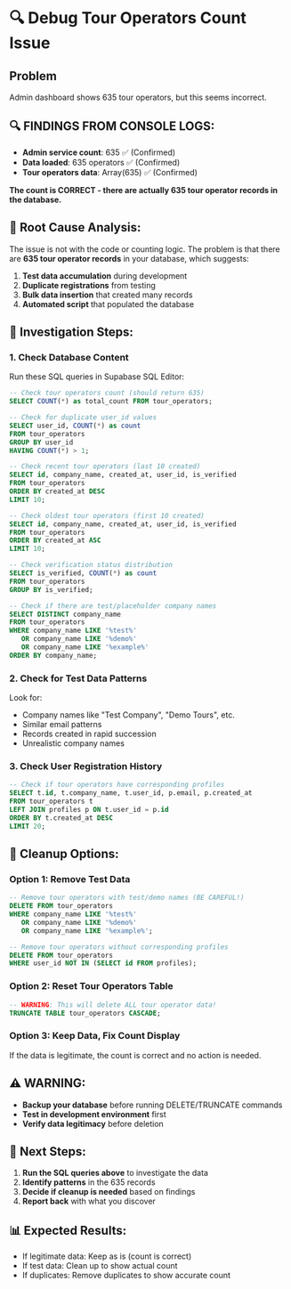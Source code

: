 # 🔍 Debug Tour Operators Count Issue

## Problem
Admin dashboard shows 635 tour operators, but this seems incorrect.

## 🔍 **FINDINGS FROM CONSOLE LOGS:**
- **Admin service count**: 635 ✅ (Confirmed)
- **Data loaded**: 635 operators ✅ (Confirmed)
- **Tour operators data**: Array(635) ✅ (Confirmed)

**The count is CORRECT - there are actually 635 tour operator records in the database.**

## 🚨 **Root Cause Analysis:**
The issue is not with the code or counting logic. The problem is that there are **635 tour operator records** in your database, which suggests:

1. **Test data accumulation** during development
2. **Duplicate registrations** from testing
3. **Bulk data insertion** that created many records
4. **Automated script** that populated the database

## 🔧 **Investigation Steps:**

### 1. Check Database Content
Run these SQL queries in Supabase SQL Editor:

```sql
-- Check tour operators count (should return 635)
SELECT COUNT(*) as total_count FROM tour_operators;

-- Check for duplicate user_id values
SELECT user_id, COUNT(*) as count 
FROM tour_operators 
GROUP BY user_id 
HAVING COUNT(*) > 1;

-- Check recent tour operators (last 10 created)
SELECT id, company_name, created_at, user_id, is_verified
FROM tour_operators 
ORDER BY created_at DESC 
LIMIT 10;

-- Check oldest tour operators (first 10 created)
SELECT id, company_name, created_at, user_id, is_verified
FROM tour_operators 
ORDER BY created_at ASC 
LIMIT 10;

-- Check verification status distribution
SELECT is_verified, COUNT(*) as count
FROM tour_operators 
GROUP BY is_verified;

-- Check if there are test/placeholder company names
SELECT DISTINCT company_name 
FROM tour_operators 
WHERE company_name LIKE '%test%' 
   OR company_name LIKE '%demo%' 
   OR company_name LIKE '%example%'
ORDER BY company_name;
```

### 2. Check for Test Data Patterns
Look for:
- Company names like "Test Company", "Demo Tours", etc.
- Similar email patterns
- Records created in rapid succession
- Unrealistic company names

### 3. Check User Registration History
```sql
-- Check if tour operators have corresponding profiles
SELECT t.id, t.company_name, t.user_id, p.email, p.created_at
FROM tour_operators t
LEFT JOIN profiles p ON t.user_id = p.id
ORDER BY t.created_at DESC
LIMIT 20;
```

## 🧹 **Cleanup Options:**

### Option 1: Remove Test Data
```sql
-- Remove tour operators with test/demo names (BE CAREFUL!)
DELETE FROM tour_operators 
WHERE company_name LIKE '%test%' 
   OR company_name LIKE '%demo%' 
   OR company_name LIKE '%example%';

-- Remove tour operators without corresponding profiles
DELETE FROM tour_operators 
WHERE user_id NOT IN (SELECT id FROM profiles);
```

### Option 2: Reset Tour Operators Table
```sql
-- WARNING: This will delete ALL tour operator data!
TRUNCATE TABLE tour_operators CASCADE;
```

### Option 3: Keep Data, Fix Count Display
If the data is legitimate, the count is correct and no action is needed.

## ⚠️ **WARNING:**
- **Backup your database** before running DELETE/TRUNCATE commands
- **Test in development environment** first
- **Verify data legitimacy** before deletion

## 🎯 **Next Steps:**
1. **Run the SQL queries above** to investigate the data
2. **Identify patterns** in the 635 records
3. **Decide if cleanup is needed** based on findings
4. **Report back** with what you discover

## 📊 **Expected Results:**
- If legitimate data: Keep as is (count is correct)
- If test data: Clean up to show actual count
- If duplicates: Remove duplicates to show accurate count
